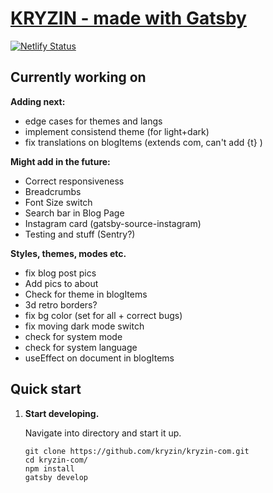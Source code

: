 # [KRYZIN - made with Gatsby](https://kryzin.netlify.app/)

[![Netlify Status](https://api.netlify.com/api/v1/badges/057db4e3-0b0b-4fa6-9ff0-df60a20f3780/deploy-status)](https://app.netlify.com/sites/kryzin/deploys)

## Currently working on

**Adding next:**

- edge cases for themes and langs
- implement consistend theme (for light+dark)
- fix translations on blogItems (extends com, can't add {t} )

**Might add in the future:**

- Correct responsiveness
- Breadcrumbs
- Font Size switch
- Search bar in Blog Page
- Instagram card (gatsby-source-instagram)
- Testing and stuff (Sentry?)

**Styles, themes, modes etc.**

- fix blog post pics
- Add pics to about
- Check for theme in blogItems
- 3d retro borders?
- fix bg color (set for all + correct bugs)
- fix moving dark mode switch
- check for system mode
- check for system language
- useEffect on document in blogItems

## Quick start

1. **Start developing.**

    Navigate into directory and start it up.

    ```shell
    git clone https://github.com/kryzin/kryzin-com.git
    cd kryzin-com/
    npm install
    gatsby develop
    ```
